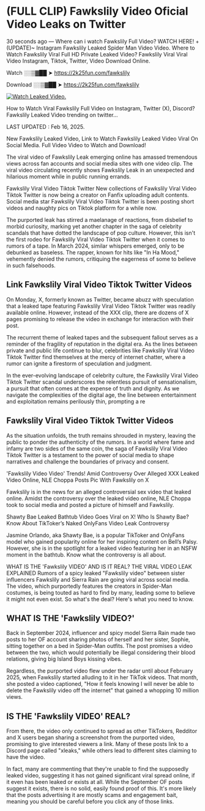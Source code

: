 # (FULL CLIP) Fawkslily Video Oficial Video Leaks on Twitter

30 seconds ago — Where can i watch Fawkslily Full Video? WATCH HERE! +(UPDATE)~ Instagram Fawkslily Leaked Spider Man Video Video. Where to Watch Fawkslily Viral Full HD Private Leaked Video? Fawkslily Viral Viral Video Instagram, Tiktok, Twitter, Video Download Online.

Watch ░░▒▓██ ➤ https://2k25fun.com/fawkslily

Download ░░▒▓██ ➤ https://2k25fun.com/fawkslily

[![Watch Leaked Video.](https://miro.medium.com/v2/resize:fit:828/format:webp/1*cilzJN44JGOrTw9NJCrNHA.gif "Watch Leaked Video")](https://2k25fun.com/fawkslily)

How to Watch Viral Fawkslily Full Video on Instagram, Twitter (X), Discord? Fawkslily Leaked Video trending on twitter...

LAST UPDATED : Feb 16, 2025.

New Fawkslily Leaked Video, Link to Watch Fawkslily Leaked Video Viral On Social Media. Full Video Video to Watch and Download!

The viral video of Fawkslily Leak emerging online has amassed tremendous views across fan accounts and social media sites with one video clip. The viral video circulating recently shows Fawkslily Leak in an unexpected and hilarious moment while in public running errands.

Fawkslily Viral Video Tiktok Twitter New collections of Fawkslily Viral Video Tiktok Twitter is now being a creator on Fanfix uploading adult contents. Social media star Fawkslily Viral Video Tiktok Twitter is been posting short videos and naughty pics on Tiktok platform for a while now.

The purported leak has stirred a maelanage of reactions, from disbelief to morbid curiosity, marking yet another chapter in the saga of celebrity scandals that have dotted the landscape of pop culture. However, this isn't the first rodeo for Fawkslily Viral Video Tiktok Twitter when it comes to rumors of a tape. In March 2024, similar whispers emerged, only to be debunked as baseless. The rapper, known for hits like "In Ha Mood," vehemently denied the rumors, critiquing the eagerness of some to believe in such falsehoods.

## Link Fawkslily Viral Video Tiktok Twitter Videos

On Monday, X, formerly known as Twitter, became abuzz with speculation that a leaked tape featuring Fawkslily Viral Video Tiktok Twitter was readily available online. However, instead of the XXX clip, there are dozens of X pages promising to release the video in exchange for interaction with their post.

The recurrent theme of leaked tapes and the subsequent fallout serves as a reminder of the fragility of reputation in the digital era. As the lines between private and public life continue to blur, celebrities like Fawkslily Viral Video Tiktok Twitter find themselves at the mercy of internet chatter, where a rumor can ignite a firestorm of speculation and judgment.

In the ever-evolving landscape of celebrity culture, the Fawkslily Viral Video Tiktok Twitter scandal underscores the relentless pursuit of sensationalism, a pursuit that often comes at the expense of truth and dignity. As we navigate the complexities of the digital age, the line between entertainment and exploitation remains perilously thin, prompting a re

##  Fawkslily Viral Video Tiktok Twitter Videos

As the situation unfolds, the truth remains shrouded in mystery, leaving the public to ponder the authenticity of the rumors. In a world where fame and infamy are two sides of the same coin, the saga of Fawkslily Viral Video Tiktok Twitter is a testament to the power of social media to shape narratives and challenge the boundaries of privacy and consent.

'Fawkslily Video Video' Trends! Amid Controversy Over Alleged XXX Leaked Video Online, NLE Choppa Posts Pic With Fawkslily on X

Fawkslily is in the news for an alleged controversial sex video that leaked online. Amidst the controversy over the leaked video online, NLE Choppa took to social media and posted a picture of himself and Fawkslily.

Shawty Bae Leaked Bathtub Video Goes Viral on X! Who Is Shawty Bae? Know About TikToker’s Naked OnlyFans Video Leak Controversy

Jasmine Orlando, aka Shawty Bae, is a popular TikToker and OnlyFans model who gained popularity online for her inspiring content on Bell’s Palsy. However, she is in the spotlight for a leaked video featuring her in an NSFW moment in the bathtub. Know what the controversy is all about.

WHAT IS THE 'Fawkslily VIDEO' AND IS IT REAL? THE VIRAL VIDEO LEAK EXPLAINED Rumors of a spicy leaked "Fawkslily video" between sister influencers Fawkslily and Sierra Rain are going viral across social media. The video, which purportedly features the creators in Spider-Man costumes, is being touted as hard to find by many, leading some to believe it might not even exist. So what's the deal? Here's what you need to know.

## WHAT IS THE 'Fawkslily VIDEO?'

Back in September 2024, influencer and spicy model Sierra Rain made two posts to her OF account sharing photos of herself and her sister, Sophie, sitting together on a bed in Spider-Man outfits. The post promises a video between the two, which would potentially be illegal considering their blood relations, giving big Island Boys kissing vibes.

Regardless, the purported video flew under the radar until about February 2025, when Fawkslily started alluding to it in her TikTok videos. That month, she posted a video captioned, "How it feels knowing I will never be able to delete the Fawkslily video off the internet" that gained a whopping 10 million views.

## IS THE 'Fawkslily VIDEO' REAL?

From there, the video only continued to spread as other TikTokers, Redditor and X users began sharing a screenshot from the purported video, promising to give interested viewers a link. Many of these posts link to a Discord page called "xleaks," while others lead to different sites claiming to have the video.

In fact, many are commenting that they're unable to find the supposedly leaked video, suggesting it has not gained significant viral spread online, if it even has been leaked or exists at all. While the September OF posts suggest it exists, there is no solid, easily found proof of this. It's more likely that the posts advertising it are mostly scams and engagement bait, meaning you should be careful before you click any of those links.